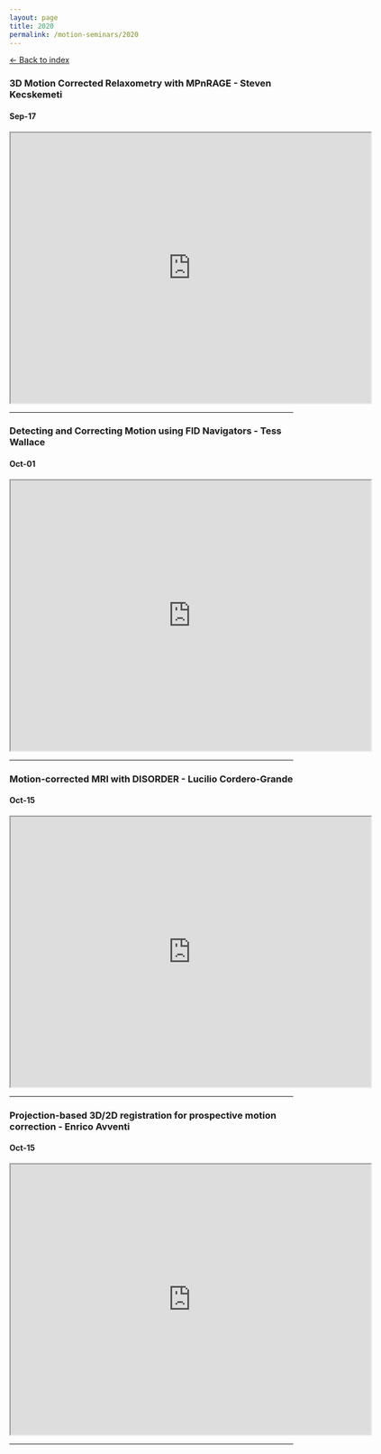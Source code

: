```yaml
---
layout: page
title: 2020
permalink: /motion-seminars/2020
---
```


[← Back to index](index)

### 3D Motion Corrected Relaxometry with MPnRAGE - Steven Kecskemeti
#### Sep-17
<iframe src="https://drive.google.com/file/d/126x-H89LL7Z8k4hcj8IJZ8mn4h9HzxIp/preview" width="640" height="480" allow="autoplay"></iframe>

---

### Detecting and Correcting Motion using FID Navigators - Tess Wallace
#### Oct-01
<iframe src="https://drive.google.com/file/d/18i6zDg7fVmUPsYSL6u5TKsyNthQZacG9/preview" width="640" height="480" allow="autoplay"></iframe>

---

### Motion-corrected MRI with DISORDER - Lucilio Cordero‐Grande
#### Oct-15
<iframe src="https://drive.google.com/file/d/1ekdgghtCkzeQGGYsjO4fo8apDiPjAo2F/preview" width="640" height="480" allow="autoplay"></iframe>

---

### Projection-based 3D/2D registration for prospective motion correction - Enrico Avventi 
#### Oct-15
<iframe src="https://drive.google.com/file/d/1aa6M-i2yDf1t35HrhSsoK83od_lzNBrF/preview" width="640" height="480" allow="autoplay"></iframe>

---
